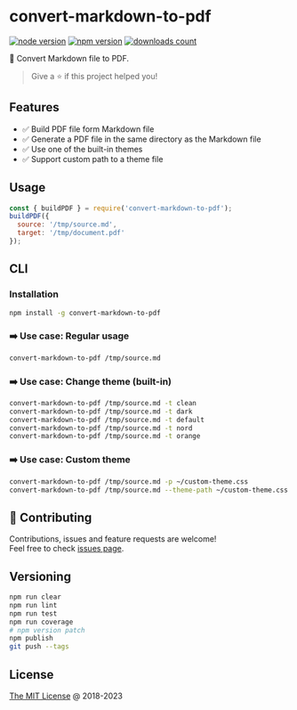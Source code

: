# convert-markdown-to-pdf

[![node version](https://img.shields.io/node/v/convert-markdown-to-pdf.svg)](https://www.npmjs.com/package/convert-markdown-to-pdf)
[![npm version](https://badge.fury.io/js/convert-markdown-to-pdf.svg)](https://badge.fury.io/js/convert-markdown-to-pdf)
[![downloads count](https://img.shields.io/npm/dt/convert-markdown-to-pdf.svg)](https://www.npmjs.com/package/convert-markdown-to-pdf)

:hammer: Convert Markdown file to PDF.

> Give a ⭐️ if this project helped you!

## Features

* :white_check_mark: Build PDF file form Markdown file
* :white_check_mark: Generate a PDF file in the same directory as the Markdown file
* :white_check_mark: Use one of the built-in themes
* :white_check_mark: Support custom path to a theme file

## Usage

```js
const { buildPDF } = require('convert-markdown-to-pdf');
buildPDF({
  source: '/tmp/source.md',
  target: '/tmp/document.pdf'
});
```

## CLI

### Installation

```bash
npm install -g convert-markdown-to-pdf
```

### :arrow_right: Use case: Regular usage

```bash
convert-markdown-to-pdf /tmp/source.md
```

### :arrow_right: Use case: Change theme (built-in)

```bash
convert-markdown-to-pdf /tmp/source.md -t clean
convert-markdown-to-pdf /tmp/source.md -t dark
convert-markdown-to-pdf /tmp/source.md -t default
convert-markdown-to-pdf /tmp/source.md -t nord
convert-markdown-to-pdf /tmp/source.md -t orange
```

### :arrow_right: Use case: Custom theme

```bash
convert-markdown-to-pdf /tmp/source.md -p ~/custom-theme.css
convert-markdown-to-pdf /tmp/source.md --theme-path ~/custom-theme.css
```

## 🤝 Contributing

Contributions, issues and feature requests are welcome!<br />
Feel free to check [issues page](/issues/).

## Versioning

```bash
npm run clear
npm run lint
npm run test
npm run coverage
# npm version patch
npm publish
git push --tags
```

## License

[The MIT License](http://piecioshka.mit-license.org) @ 2018-2023

